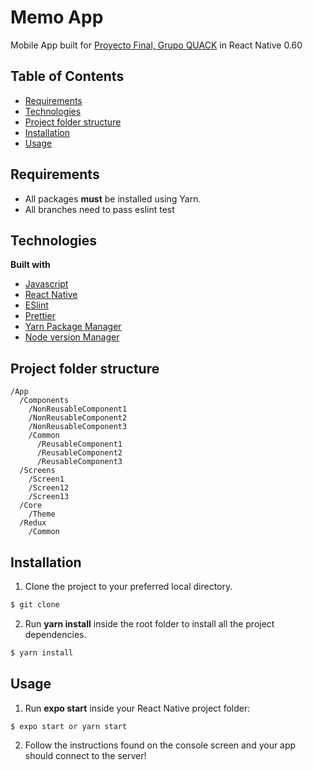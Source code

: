 # Memo App

Mobile App built for [Proyecto Final, Grupo QUACK](https://www.intec.edu.do) in React Native 0.60

## Table of Contents

- [Requirements](#requirements)
- [Technologies](#technologies)
- [Project folder structure](#project-folder-structure)
- [Installation](#installation)
- [Usage](#usage)

## Requirements

- All packages **must** be installed using Yarn.
- All branches need to pass eslint test

## Technologies

**Built with**

- [Javascript](https://developer.mozilla.org/en-US/docs/Web/JavaScript)
- [React Native](https://facebook.github.io/react-native/)
- [ESlint](https://eslint.org/)
- [Prettier](https://prettier.io/)
- [Yarn Package Manager](https://yarnpkg.com/en/)
- [Node version Manager](https://github.com/creationix/nvm)

## Project folder structure

```
/App
  /Components
    /NonReusableComponent1
    /NonReusableComponent2
    /NonReusableComponent3
    /Common
      /ReusableComponent1
      /ReusableComponent2
      /ReusableComponent3
  /Screens
    /Screen1
    /Screen12
    /Screen13
  /Core
    /Theme
  /Redux
    /Common
```

## Installation

1. Clone the project to your preferred local directory.

```sh
$ git clone
```

2. Run **yarn install** inside the root folder to install all the project dependencies.

```sh
$ yarn install
```

## Usage

1. Run **expo start** inside your React Native project folder:

```sh
$ expo start or yarn start
```

2. Follow the instructions found on the console screen and your app should connect to the server!
